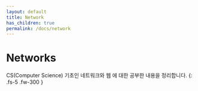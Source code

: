 ```yaml
---
layout: default
title: Network
has_children: true
permalink: /docs/network
---
```


# Networks

CS(Computer Science) 기초인 네트워크와 웹 에 대한 공부한 내용을 정리합니다.
{: .fs-5 .fw-300 }
